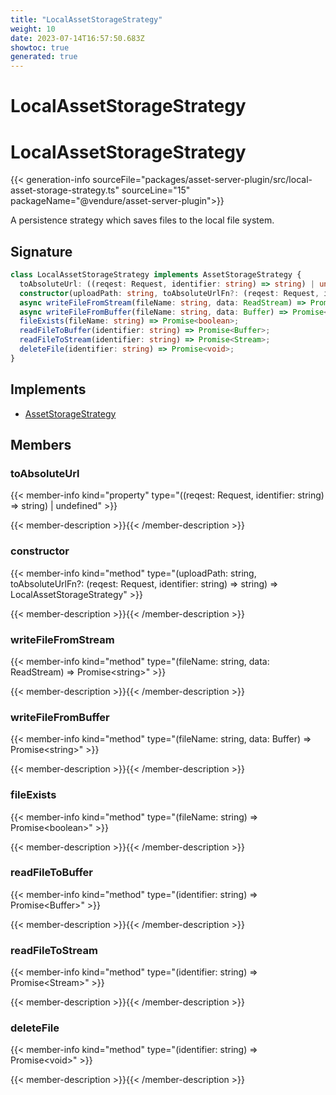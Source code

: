 ```yaml
---
title: "LocalAssetStorageStrategy"
weight: 10
date: 2023-07-14T16:57:50.683Z
showtoc: true
generated: true
---
```

<!-- This file was generated from the Vendure source. Do not modify. Instead, re-run the "docs:build" script -->

# LocalAssetStorageStrategy
<div class="symbol">


# LocalAssetStorageStrategy

{{< generation-info sourceFile="packages/asset-server-plugin/src/local-asset-storage-strategy.ts" sourceLine="15" packageName="@vendure/asset-server-plugin">}}

A persistence strategy which saves files to the local file system.

## Signature

```TypeScript
class LocalAssetStorageStrategy implements AssetStorageStrategy {
  toAbsoluteUrl: ((reqest: Request, identifier: string) => string) | undefined;
  constructor(uploadPath: string, toAbsoluteUrlFn?: (reqest: Request, identifier: string) => string)
  async writeFileFromStream(fileName: string, data: ReadStream) => Promise<string>;
  async writeFileFromBuffer(fileName: string, data: Buffer) => Promise<string>;
  fileExists(fileName: string) => Promise<boolean>;
  readFileToBuffer(identifier: string) => Promise<Buffer>;
  readFileToStream(identifier: string) => Promise<Stream>;
  deleteFile(identifier: string) => Promise<void>;
}
```
## Implements

 * <a href='/typescript-api/assets/asset-storage-strategy#assetstoragestrategy'>AssetStorageStrategy</a>


## Members

### toAbsoluteUrl

{{< member-info kind="property" type="((reqest: Request, identifier: string) =&#62; string) | undefined"  >}}

{{< member-description >}}{{< /member-description >}}

### constructor

{{< member-info kind="method" type="(uploadPath: string, toAbsoluteUrlFn?: (reqest: Request, identifier: string) =&#62; string) => LocalAssetStorageStrategy"  >}}

{{< member-description >}}{{< /member-description >}}

### writeFileFromStream

{{< member-info kind="method" type="(fileName: string, data: ReadStream) => Promise&#60;string&#62;"  >}}

{{< member-description >}}{{< /member-description >}}

### writeFileFromBuffer

{{< member-info kind="method" type="(fileName: string, data: Buffer) => Promise&#60;string&#62;"  >}}

{{< member-description >}}{{< /member-description >}}

### fileExists

{{< member-info kind="method" type="(fileName: string) => Promise&#60;boolean&#62;"  >}}

{{< member-description >}}{{< /member-description >}}

### readFileToBuffer

{{< member-info kind="method" type="(identifier: string) => Promise&#60;Buffer&#62;"  >}}

{{< member-description >}}{{< /member-description >}}

### readFileToStream

{{< member-info kind="method" type="(identifier: string) => Promise&#60;Stream&#62;"  >}}

{{< member-description >}}{{< /member-description >}}

### deleteFile

{{< member-info kind="method" type="(identifier: string) => Promise&#60;void&#62;"  >}}

{{< member-description >}}{{< /member-description >}}


</div>
